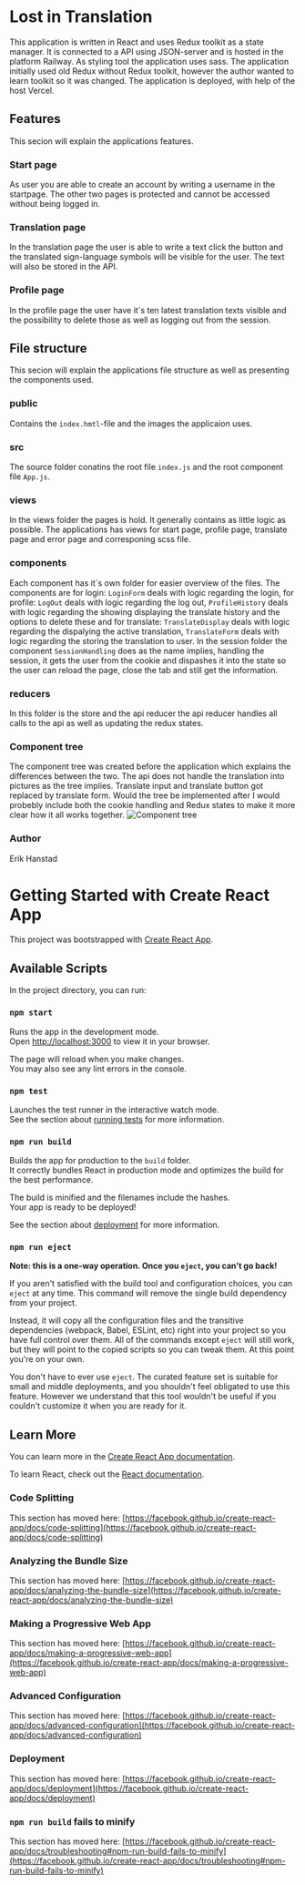 # Lost in Translation
This application is written in React and uses Redux toolkit as a state manager. It is connected to a API using JSON-server and is hosted in the platform Railway. As styling tool the application uses sass. The application initially used old Redux without Redux toolkit, however the author wanted to learn toolkit so it was changed. The application is deployed, with help of the host Vercel.

## Features
This secion will explain the applications features.

### Start page
As user you are able to create an account by writing a username in the startpage. The other two pages is protected and cannot be accessed without being logged in. 

### Translation page
In the translation page the user is able to write a text click the button and the translated sign-language symbols will be visible for the user. The text will also be stored in the API.

### Profile page
In the profile page the user have it´s ten latest translation texts visible and the possibility to delete those as well as logging out from the session.

## File structure
This secion will explain the applications file structure as well as presenting the components used.

### public
Contains the `index.hmtl`-file and the images the applicaion uses.

### src
The source folder conatins the root file `index.js` and the root component file `App.js`.

### views
In the views folder the pages is hold. It generally contains as little logic as possible. The applications has views for start page, profile page, translate page and error page and corresponing scss file.

### components
Each component has it´s own folder for easier overview of the files. The components are for login: `LoginForm` deals with logic regarding the login, for profile: `LogOut` deals with logic regarding the log out, `ProfileHistory` deals with logic regarding the showing displaying the translate history and the options to delete these and for translate: `TranslateDisplay` deals with logic regarding the dispalying the active translation, `TranslateForm` deals with logic regarding the storing the translation to user. In the session folder the component `SessionHandling` does as the name implies, handling the session, it gets the user from the cookie and dispashes it into the state so the user can reload the page, close the tab and still get the information.

### reducers
In this folder is the store and the api reducer the api reducer handles all calls to the api as well as updating the redux states.

### Component tree
The component tree was created before the application which explains the differences between the two. The api does not handle the translation into pictures as the tree implies. Translate input and translate button got replaced by translate form. Would the tree be implemented after I would probebly include both the cookie handling and Redux states to make it more clear how it all works together.
![Component tree](./public/images/Lost-in-Translation.png)

### Author
Erik Hanstad

# Getting Started with Create React App

This project was bootstrapped with [Create React App](https://github.com/facebook/create-react-app).

## Available Scripts

In the project directory, you can run:

### `npm start`

Runs the app in the development mode.\
Open [http://localhost:3000](http://localhost:3000) to view it in your browser.

The page will reload when you make changes.\
You may also see any lint errors in the console.

### `npm test`

Launches the test runner in the interactive watch mode.\
See the section about [running tests](https://facebook.github.io/create-react-app/docs/running-tests) for more information.

### `npm run build`

Builds the app for production to the `build` folder.\
It correctly bundles React in production mode and optimizes the build for the best performance.

The build is minified and the filenames include the hashes.\
Your app is ready to be deployed!

See the section about [deployment](https://facebook.github.io/create-react-app/docs/deployment) for more information.

### `npm run eject`

**Note: this is a one-way operation. Once you `eject`, you can't go back!**

If you aren't satisfied with the build tool and configuration choices, you can `eject` at any time. This command will remove the single build dependency from your project.

Instead, it will copy all the configuration files and the transitive dependencies (webpack, Babel, ESLint, etc) right into your project so you have full control over them. All of the commands except `eject` will still work, but they will point to the copied scripts so you can tweak them. At this point you're on your own.

You don't have to ever use `eject`. The curated feature set is suitable for small and middle deployments, and you shouldn't feel obligated to use this feature. However we understand that this tool wouldn't be useful if you couldn't customize it when you are ready for it.

## Learn More

You can learn more in the [Create React App documentation](https://facebook.github.io/create-react-app/docs/getting-started).

To learn React, check out the [React documentation](https://reactjs.org/).

### Code Splitting

This section has moved here: [https://facebook.github.io/create-react-app/docs/code-splitting](https://facebook.github.io/create-react-app/docs/code-splitting)

### Analyzing the Bundle Size

This section has moved here: [https://facebook.github.io/create-react-app/docs/analyzing-the-bundle-size](https://facebook.github.io/create-react-app/docs/analyzing-the-bundle-size)

### Making a Progressive Web App

This section has moved here: [https://facebook.github.io/create-react-app/docs/making-a-progressive-web-app](https://facebook.github.io/create-react-app/docs/making-a-progressive-web-app)

### Advanced Configuration

This section has moved here: [https://facebook.github.io/create-react-app/docs/advanced-configuration](https://facebook.github.io/create-react-app/docs/advanced-configuration)

### Deployment

This section has moved here: [https://facebook.github.io/create-react-app/docs/deployment](https://facebook.github.io/create-react-app/docs/deployment)

### `npm run build` fails to minify

This section has moved here: [https://facebook.github.io/create-react-app/docs/troubleshooting#npm-run-build-fails-to-minify](https://facebook.github.io/create-react-app/docs/troubleshooting#npm-run-build-fails-to-minify)
